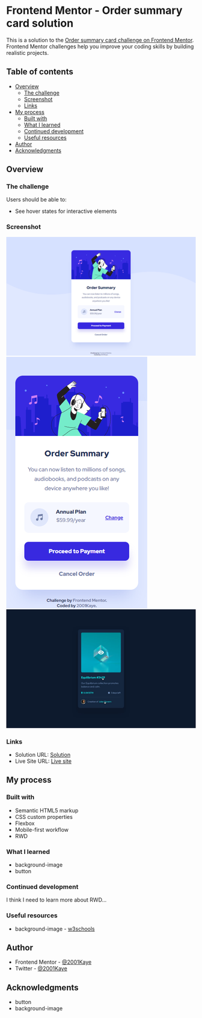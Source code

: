 # Frontend Mentor - Order summary card solution

This is a solution to the [Order summary card challenge on Frontend Mentor](https://www.frontendmentor.io/challenges/order-summary-component-QlPmajDUj). Frontend Mentor challenges help you improve your coding skills by building realistic projects. 

## Table of contents

- [Overview](#overview)
  - [The challenge](#the-challenge)
  - [Screenshot](#screenshot)
  - [Links](#links)
- [My process](#my-process)
  - [Built with](#built-with)
  - [What I learned](#what-i-learned)
  - [Continued development](#continued-development)
  - [Useful resources](#useful-resources)
- [Author](#author)
- [Acknowledgments](#acknowledgments)

## Overview

### The challenge

Users should be able to:

- See hover states for interactive elements

### Screenshot

![](./design/desktop-design.png)
![](./design/mobile-design.png)
![](./design/active-states.jpg "active guide picture")

### Links

- Solution URL: [Solution](https://www.frontendmentor.io/solutions/order-summary-HpW1zvHOH)
- Live Site URL: [Live site](https://jhan117.github.io/Order-summary-component/)

## My process

### Built with

- Semantic HTML5 markup
- CSS custom properties
- Flexbox
- Mobile-first workflow
- RWD

### What I learned

- background-image
- button

### Continued development

I think I need to learn more about RWD...

### Useful resources

- background-image - [w3schools](https://www.w3schools.com/cssref/pr_background-image.asp)

## Author

- Frontend Mentor - [@2001Kaye](https://www.frontendmentor.io/profile/jhan117)
- Twitter - [@2001Kaye](https://github.com/jhan117)

## Acknowledgments

- button
- background-image